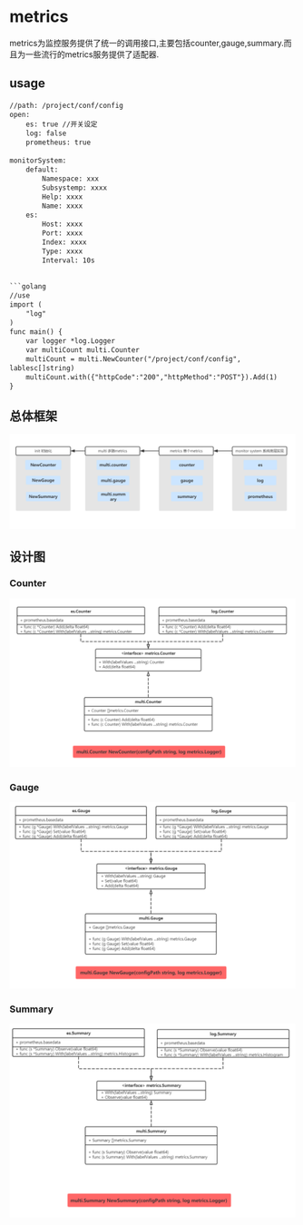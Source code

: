 # metrics

metrics为监控服务提供了统一的调用接口,主要包括counter,gauge,summary.而且为一些流行的metrics服务提供了适配器.

## usage

```golang 
//path: /project/conf/config
open:
    es: true //开关设定
    log: false
    prometheus: true

monitorSystem:
    default:
        Namespace: xxx
        Subsystemp: xxxx
        Help: xxxx
        Name: xxxx
    es:
        Host: xxxx
        Port: xxxx
        Index: xxxx
        Type: xxxx
        Interval: 10s
```

```

```golang 
//use
import (
    "log"
)
func main() {
    var logger *log.Logger
    var multiCount multi.Counter
    multiCount = multi.NewCounter("/project/conf/config", lablesc[]string)
    multiCount.with({"httpCode":"200","httpMethod":"POST"}).Add(1)
}
```

## 总体框架

![counter](img/总体框架.png)


## 设计图

### Counter
![counter](img/Counter.png)
### Gauge
![gauge](img/Gauge.png)
### Summary
![summary](img/Summary.png)




